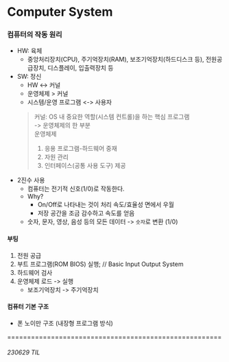 # Computer System

### 컴퓨터의 작동 원리
* HW: 육체 
    * 중앙처리장치(CPU), 주기억장치(RAM), 보조기억장치(하드디스크 등), 전원공급장치, 디스플레이, 입출력장치 등
* SW: 정신
    * HW <-> 커널
    * 운영체제 > 커널
    * 시스템/운영 프로그램 <-> 사용자
    > 커널: OS 내 중요한 역할(시스템 컨트롤)을 하는 핵심 프로그램<br>
    > -> 운영체제의 한 부분 <br>
    > 운영체제
    > 1. 응용 프로그램-하드웨어 중재
    > 2. 자원 관리
    > 3. 인터페이스(공통 사용 도구) 제공
* 2진수 사용
    * 컴퓨터는 전기적 신호(1/0)로 작동한다.
    * Why?
        * On/Off로 나타내는 것이 처리 속도/효율성 면에서 우월 
        * 저장 공간을 조금 감수하고 속도를 얻음
    * 숫자, 문자, 영상, 음성 등의 모든 데이터 -> `숫자`로 변환 (1/0)

#### 부팅
1. 전원 공급
2. 부트 프로그램(ROM BIOS) 실행; // Basic Input Output System
3. 하드웨어 검사
4. 운영체제 로드 -> 실행
    * 보조기억장치 -> 주기억장치

#### 컴퓨터 기본 구조
* 폰 노이만 구조 (내장형 프로그램 방식)





======================================================
###### 230629 TIL